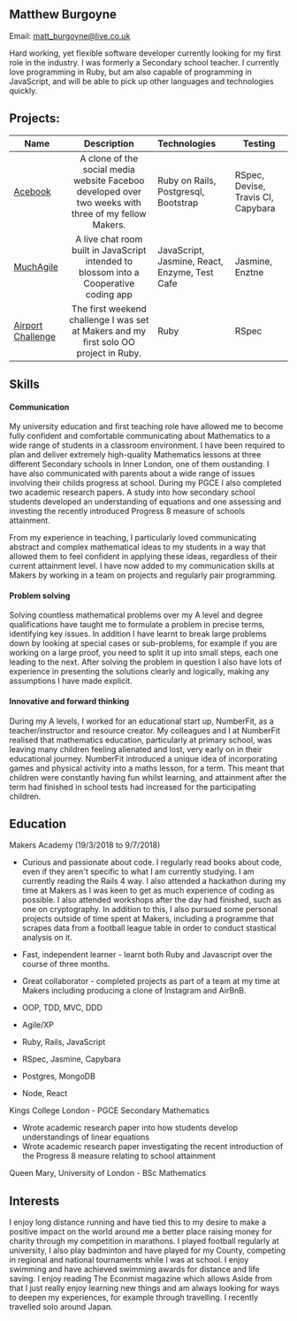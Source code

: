 ## Matthew Burgoyne

Email: matt_burgoyne@live.co.uk

Hard working, yet flexible software developer currently looking for my first role in the industry. I was formerly a Secondary school teacher. I currently love programming in Ruby, but am also capable of programming in JavaScript, and will be able to pick up other languages and technologies quickly.
## Projects:

| Name                       | Description                                                                   | Technologies                     |  Testing                           |
| -------------------------- |:-----------------------------------------------------------------------------:|:-------------------|-------------------|
| [Acebook](https://github.com/mattb20/acebook)      | A clone of the social media website Faceboo developed over two weeks with three of my fellow Makers.                | Ruby on Rails,  Postgresql, Bootstrap              | RSpec, Devise, Travis CI, Capybara      |
| [MuchAgile](https://github.com/jbropho/final-project-websocket-livechat)       | A live chat room built in JavaScript intended to blossom into a Cooperative coding app                                         | JavaScript, Jasmine, React, Enzyme, Test Cafe          | Jasmine, Enztne                 |
| [Airport Challenge](https://github.com/mattb20/airport_challengeb)            | The first weekend challenge I was set at Makers and my first solo OO project in Ruby.  | Ruby        | RSpec       |   

## Skills

#### Communication
My university education and first teaching role have allowed me to become fully confident and comfortable communicating about Mathematics to a wide range of students in a classroom environment. I have been required to plan and deliver extremely high-quality Mathematics lessons at three different Secondary schools in Inner London, one of them oustanding. I have also communicated with parents about a wide range of issues involving their childs progress at school. During my PGCE I also completed two academic research papers. A study into how secondary school students developed an understanding of equations and one assessing and investing the recently introduced Progress 8 measure of schools attainment.

From my experience in teaching, I particularly loved communicating abstract and complex mathematical ideas to my students in a way that allowed them to feel confident in applying these ideas, regardless of their current attainment level. I have now added to my communication skills at Makers by working in a team on projects and regularly pair programming.

#### Problem solving
Solving countless mathematical problems over my A level and degree qualifications have taught me to formulate a problem in precise terms, identifying key issues. In addition I have learnt to break large problems down by looking at special cases or sub-problems, for example if you are working on a large proof, you need to split it up into small steps, each one leading to the next. After solving the problem in question I also have lots of experience in presenting the solutions clearly and logically, making any assumptions I have made explicit.

#### Innovative and forward thinking

During my A levels, I worked for an educational start up, NumberFit, as a teacher/instructor and resource creator. My colleagues and I at NumberFit realised that mathematics education, particularly at primary school, was leaving many children feeling alienated and lost, very early on in their educational journey. NumberFit introduced a unique idea of incorporating games and physical activity into a maths lesson, for a term. This meant that children were constantly having fun whilst learning, and attainment after the term had finished in school tests had increased for the participating children. 

## Education
Makers Academy (19/3/2018 to 9/7/2018)

- Curious and passionate about code. I regularly read books about code, even if they aren't specific to what I am currently studying. I am currently reading the Rails 4 way. I also attended a hackathon during my time at Makers as I was keen to get as much experience of coding as possible. I also attended workshops after the day had finished, such as one on cryptography.
In addition to this, I also pursued some personal projects outside of time spent at Makers, including a programme that scrapes data from a football league table in order to conduct stastical analysis on it.
- Fast, independent learner - learnt both Ruby and Javascript over the course of three months.
- Great collaborator - completed projects as part of a team at my time at Makers including producing a clone of Instagram and AirBnB.

- OOP, TDD, MVC, DDD
- Agile/XP
- Ruby, Rails, JavaScript
- RSpec, Jasmine, Capybara
- Postgres, MongoDB
- Node, React


Kings College London - PGCE Secondary Mathematics
- Wrote academic research paper into how students develop understandings of linear equations
- Wrote academic research paper investigating the recent introduction of the Progress 8 measure relating to school attainment

Queen Mary, University of London - BSc Mathematics

## Interests

I enjoy long distance running and have tied this to my desire to make a positive impact on the world around me a better place raising money for charity through my competition in marathons. I played football regularly at university, I also play badminton and have played for my County, competing in regional and national tournaments while I was at school. I enjoy swimming and have achieved swimming awards for distance and life saving. I enjoy reading The Econmist magazine which allows
Aside from that I just really enjoy learning new things and am always looking for ways to deepen my experiences, for example through travelling. I recently travelled solo around Japan.

